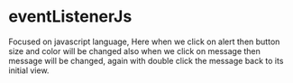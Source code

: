 # eventListenerJs
Focused on javascript language, Here when we click on alert then button size and color will be changed also when we click on message then message will be changed, again with double click the message back to its initial view.
